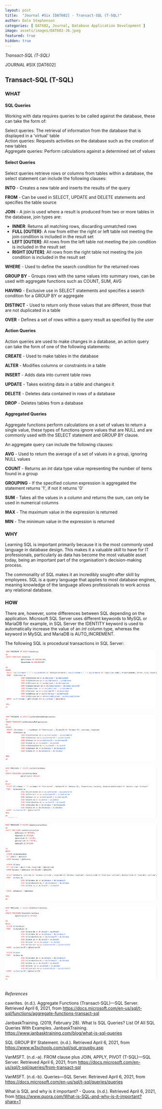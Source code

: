 ```yaml
---
layout: post
title:  "Journal #Six [DAT602] - Transact-SQL (T-SQL)" 
author: Dale Stephenson
categories: [ DAT602, Journal, Database Application Development ]
image: assets/images/DAT602-J6.jpeg
featured: true
hidden: true
---
```

<i>Transact-SQL (T-SQL)</i>

JOURNAL #SIX [DAT602]

<h2>Transact-SQL (T-SQL)</h2>

<h3>WHAT</h3>

<h4>SQL Queries</h4>
 
Working with data requires queries to be called against the database, these can take the form of:
 
Select queries: The retrieval of information from the database that is displayed in a 'virtual' table<br>
Action queries: Requests activities on the database such as the creation of new tables<br>
Aggregate queries: Perform calculations against a determined set of values<br>
 
<h4>Select Queries</h4> 
 
Select queries retrieve rows or columns from tables within a database, the select statement can include the following clauses:

<b>  INTO</b> - Creates a new table and inserts the results of the query

<b>  FROM</b> - Can be used in SELECT, UPDATE and DELETE statements and specifies the table source

<b>  JOIN</b> - A join is used where a result is produced from two or more tables in the database, join types are:
- <b>INNER</b>: Returns all matching rows, discarding unmatched rows
- <b>FULL [OUTER}</b>: A row from either the right or left table not meeting the join condition is included in the result set
- <b>LEFT [OUTER]</b>: All rows from the left table not meeting the join condition is included in the result set  
- <b>RIGHT [OUTER]</b>: All rows from the right table not meeting the join condition is included in the result set  

<b>WHERE</b> - Used to define the search condition for the returned rows

<b>GROUP BY</b> - Groups rows with the same values into summary rows, can be used with aggregate functions such as COUNT, SUM, AVG

<b>HAVING</b> - Exclusive use in SELECT statements and specifies a search condition for a GROUP BY or aggregate

<b>DISTINCT</b> - Used to return only those values that are different, those that are not duplicated in a table

<b>OVER</b> - Defines a set of rows within a query result as specified by the user
 
<h4>Action Queries</h4> 
 
Action queries are used to make changes in a database, an action query can take the form of one of the following statements:
 
<b>CREATE</b> - Used to make tables in the database

<b>ALTER</b> - Modifies columns or constraints in a table

<b>INSERT</b> - Adds data into current table rows

<b>UPDATE</b> - Takes existing data in a table and changes it

<b>DELETE</b> - Deletes data contained in rows of a database

<b>DROP</b> - Deletes tables from a database
 
<h4>Aggregated Queries</h4>
 
Aggregate functions perform calculations on a set of values to return a single value, these types of functions ignore values that are NULL and are commonly used with the SELECT statement and GROUP BY clause.
 
An aggregate query can include the following clauses:
 
<b>AVG</b> - Used to return the average of a set of values in a group, ignoring NULL values

<b>COUNT</b> - Returns an <i>int</i> data type value representing the number of items found in a group

<b>GROUPING</b> - If the specified column expression is aggregated the statement returns '1', if not it returns '0'

<b>SUM</b> - Takes all the values in a column and returns the sum, can only be used in numerical columns

<b>MAX</b> - The maximum value in the expression is returned

<b>MIN</b> - The minimum value in the expression is returned
 
<h3>WHY</h3>
 
Learning SQL is important primarily because it is the most commonly used language in database design. This makes it a valuable skill to have for IT professionals, particularly as data has become the most valuable asset today, being an important part of the organisation's decision-making process.
 
The commonality of SQL makes it an incredibly sought-after skill by employees. SQL is a query language that applies to most database engines, meaning knowledge of the language allows professionals to work across any relational database.
 
<h3>HOW</h3>
 
There are, however, some differences between SQL depending on the application.  Microsoft SQL Server uses different keywords to MySQL or MariaDB for example, in SQL Server the IDENTITY keyword is used to automatically increase the value of an <i>int</i> column type, whereas the keyword in MySQL and MariaDB is AUTO_INCREMENT.
 
The following SQL is procedural transactions in SQL Server:

<center><img src="/assets/images/DAT602-DML1.png" alt="Data Manipulation Language"></center><br>
<center><img src="/assets/images/DAT602-DML2.png" alt="Data Manipulation Language"></center><br>
<center><img src="/assets/images/DAT602-DML3.png" alt="Data Manipulation Language"></center><br>
<center><img src="/assets/images/DAT602-DML4.png" alt="Data Manipulation Language"></center><br>
<center><img src="/assets/images/DAT602-DML5.png" alt="Data Manipulation Language"></center><br>

<i>References</i> 

cawrites. (n.d.). Aggregate Functions (Transact-SQL)—SQL Server. Retrieved April 6, 2021, from https://docs.microsoft.com/en-us/sql/t-sql/functions/aggregate-functions-transact-sql

JanbaskTraining. (2019, February 28). What Is SQL Queries? List Of All SQL Queries With Examples. JanbaskTraining. 
https://www.janbasktraining.com/blog/what-is-sql-queries

SQL GROUP BY Statement. (n.d.). Retrieved April 6, 2021, from https://www.w3schools.com/sql/sql_groupby.asp

VanMSFT. (n.d.-a). FROM clause plus JOIN, APPLY, PIVOT (T-SQL)—SQL Server. Retrieved April 6, 2021, from https://docs.microsoft.com/en-us/sql/t-sql/queries/from-transact-sql

VanMSFT. (n.d.-b). Queries—SQL Server. Retrieved April 6, 2021, from https://docs.microsoft.com/en-us/sql/t-sql/queries/queries

What is SQL and why is it important? - Quora. (n.d.). Retrieved April 6, 2021, from https://www.quora.com/What-is-SQL-and-why-is-it-important?share=1
